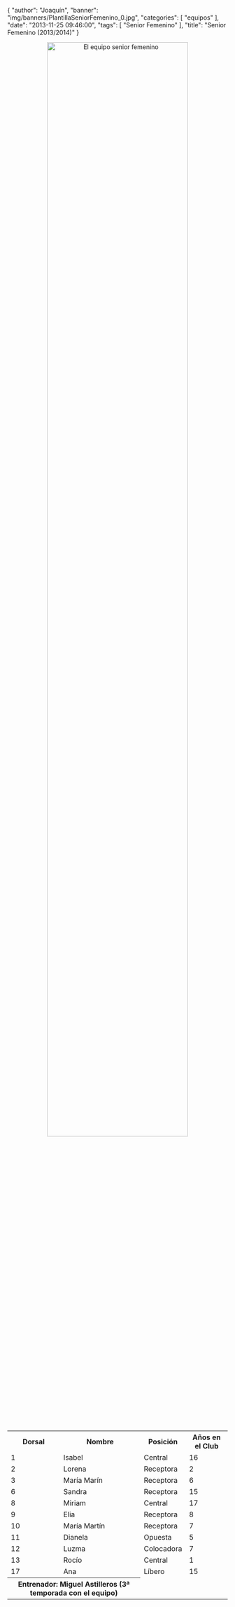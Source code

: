 {
  "author": "Joaquín",
  "banner": "img/banners/PlantillaSeniorFemenino_0.jpg",
  "categories": [
    "equipos"
  ],
  "date": "2013-11-25 09:46:00",
  "tags": [
    "Senior Femenino"
  ],
  "title": "Senior Femenino (2013/2014)"
}

<center>
<a target="_new" href="http://www.advmiguelturra.org/img/banners/PlantillaSeniorFemenino_0.jpg">
<img alt="El equipo senior femenino" width="80%" src="http://www.advmiguelturra.org/img/banners/PlantillaSeniorFemenino_0.jpg"/> </a>
</center>

<p>&nbsp;</p>

<table align="center">
  <tr>
	<th>Dorsal</th>
	<th>Nombre</th>
	<th>Posición</th>
	<th>Años en el Club</th>
  </tr>

  <tr>
	<td>1</td>
	<td>Isabel</td>
	<td>Central</td>
	<td>16</td>
  </tr>

  <tr>
	<td>2</td>
	<td>Lorena</td>
	<td>Receptora</td>
	<td>2</td>
  </tr>

  <tr>
	<td>3</td>
	<td>María Marín</td>
	<td>Receptora</td>
	<td>6</td>
  </tr>

  <tr>
	<td>6</td>
	<td>Sandra</td>
	<td>Receptora</td>
	<td>15</td>
  </tr>

  <tr>
	<td>8</td>
	<td>Miriam</td>
	<td>Central</td>
	<td>17</td>
  </tr>

  <tr>
	<td>9</td>
	<td>Elia</td>
	<td>Receptora</td>
	<td>8</td>
  </tr>

  <tr>
	<td>10</td>
	<td>María Martín</td>
	<td>Receptora</td>
	<td>7</td>
  </tr>

  <tr>
	<td>11</td>
	<td>Dianela</td>
	<td>Opuesta</td>
	<td>5</td>
  </tr>

  <tr>
	<td>12</td>
	<td>Luzma</td>
	<td>Colocadora</td>
	<td>7</td>
  </tr>

  <tr>
	<td>13</td>
	<td>Rocío</td>
	<td>Central</td>
	<td>1</td>
  </tr>

  <tr>
	<td>17</td>
	<td>Ana</td>
	<td>Líbero</td>
	<td>15</td>
  </tr>



  <tr>
	<th colspan="2">Entrenador: Miguel Astilleros (3ª temporada con el equipo)</th>
  </tr>
</table>
